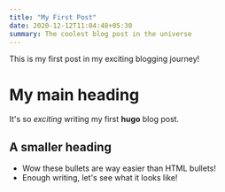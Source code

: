 ```yaml
---
title: "My First Post"
date: 2020-12-12T11:04:48+05:30
summary: The coolest blog post in the universe
---
```


This is my first post in my exciting blogging journey!
# My main heading
It's so *exciting* writing my first **hugo** blog post.
## A smaller heading
* Wow these bullets are way easier than HTML bullets!
* Enough writing, let's see what it looks like!

